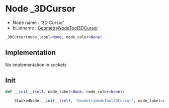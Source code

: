 # Node _3DCursor

- Node name : '3D Cursor'
- bl_idname : [GeometryNodeTool3DCursor](https://docs.blender.org/api/current/bpy.types.{bl_idname}.html)


``` python
_3DCursor(node_label=None, node_color=None)
```
## Implementation

No implementation in sockets

## Init

``` python
def __init__(self, node_label=None, node_color=None):

    StackedNode.__init__(self, 'GeometryNodeTool3DCursor', node_label=node_label, node_color=node_color)
```
